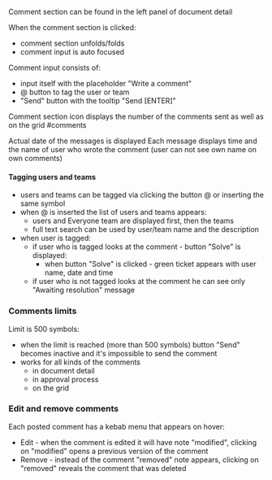
Comment section can be found in the left panel of document detail

When the comment section is clicked:
* comment section unfolds/folds
* comment input is auto focused

Comment input consists of:
* input itself with the placeholder "Write a comment"
* @ button to tag the user or team
* "Send" button with the tooltip "Send \[ENTER]"

Comment section icon displays the number of the comments sent as well as on the grid #comments

Actual date of the messages is displayed 
Each message displays time and the name of user who wrote the comment (user can not see own name on own comments)

#### Tagging users and teams

* users and teams can be tagged via clicking the button @ or inserting the same symbol
* when @ is inserted the list of users and teams appears:
	* users and Everyone team are displayed first, then the teams
	* full text search can be used by user/team name and the description
* when user is tagged:
	* if user who is tagged looks at the comment - button "Solve" is displayed:
		* when button "Solve" is clicked - green ticket appears with user name, date and time
	* if user who is not tagged looks at the comment he can see only "Awaiting resolution" message


### Comments limits

Limit is 500 symbols:
* when the limit is reached (more than 500 symbols) button "Send" becomes inactive and it's impossible to send the comment
* works for all kinds of the comments
	* in document detail
	* in approval process
	* on the grid

### Edit and remove comments

Each posted comment has a kebab menu that appears on hover:
* Edit - when the comment is edited it will have note "modified", clicking on "modified"
 opens a previous version of the comment
* Remove - instead of the comment "removed" note appears, clicking on "removed" reveals the comment that was deleted
